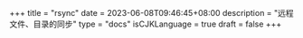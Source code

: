 +++
title = "rsync"
date = 2023-06-08T09:46:45+08:00
description = "远程文件、目录的同步"
type = "docs"
isCJKLanguage = true
draft = false
+++